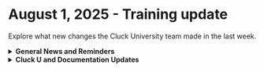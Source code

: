 # August 1, 2025 - Training update

Explore what new changes the Cluck University team made in the last week.

<details>

<summary><strong>General News and Reminders</strong></summary>

* **SHOUT OUTS** **TO:**
  * Craig, Reid, Lawrence, Daniel, Steven, Micah, Ender, Chase, Anthony, Akhil, and Kevan for passing the Foundations Certification.
    * Take the [Rewst Foundations](https://learn.rewst.io/rewst-foundations-certification) Exam, and collect your prestigious **Certified Rewster** badge in Discord along with access to the super-secret Discord channel.&#x20;
  * Reid, Florian, Ender, Kevan, Daniel, Steven, Ben, Scott, tim, and Chris for passing the Clean Automation Certification.
    * And our very own Linda!
      * Take the [Clean Automation](https://learn.rewst.io/clean-automation-certification) exam and get that fancy certificate!

- Join us in our [Cluck-U Discord channel](https://discord.com/channels/936789089703845988/1121465945295167588) if you have any questions, comments, or concerns!
- Sign up for Cluck University [Office Hours](https://learn.rewst.io/cluck-university-office-hours)  to work through any questions you have during and after training! If there is something you want us to cover, Let us know!

</details>

<details>

<summary><strong>Cluck U and Documentation Updates</strong></summary>

**What's New at Cluck University?**

* We've updated some of the demo videos in our [**Onboarding course**](https://learn.rewst.io/path/onboarding-learning-path). &#x20;
* We heard your feedback for [**Jinja in action**](https://learn.rewst.io/jinja-in-action) and have made updates.&#x20;
* Previously, some people were having issues being auto re-enrolled for a certification exam. We've fixed this!&#x20;

**New & Updated Documentation Pages:**

* Docs will be back from vacation next week!&#x20;

</details>

